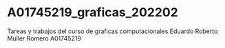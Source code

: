 # A01745219_graficas_202202
Tareas y trabajos del curso de graficas computacionales
Eduardo Roberto Muller Romero
A01745219
